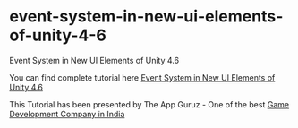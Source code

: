 # event-system-in-new-ui-elements-of-unity-4-6
Event System in New UI Elements of Unity 4.6

You can find complete tutorial here [Event System in New UI Elements of Unity 4.6](http://www.theappguruz.com/blog/event-system-in-new-ui-elements-of-unity-4-6)

This Tutorial has been presented by The App Guruz - One of the best [Game Development Company in India](http://www.theappguruz.com/3d-game-development/)
